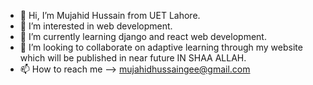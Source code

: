 - 👋 Hi, I’m Mujahid Hussain from UET Lahore.
- 👀 I’m interested in web development.
- 🌱 I’m currently learning django and react web development.
- 💞️ I’m looking to collaborate on adaptive learning through my website which will be published in near future IN SHAA ALLAH.
- 📫 How to reach me --> mujahidhussaingee@gmail.com

<!---
Mujahidcs66/Mujahidcs66 is a ✨ special ✨ repository because its `README.md` (this file) appears on your GitHub profile.
You can click the Preview link to take a look at your changes.
--->
